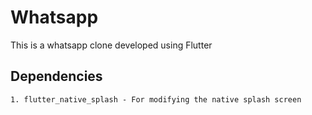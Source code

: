 # Whatsapp

This is a whatsapp clone developed using Flutter

## Dependencies 
    1. flutter_native_splash - For modifying the native splash screen 

